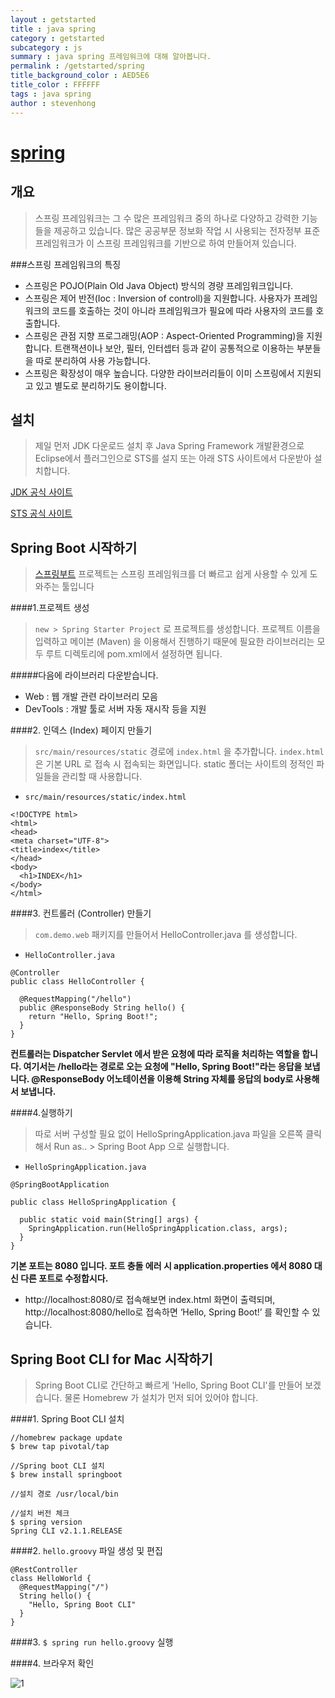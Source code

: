 ```yaml
---
layout : getstarted
title : java spring
category : getstarted
subcategory : js
summary : java spring 프레임워크에 대해 알아봅니다. 
permalink : /getstarted/spring
title_background_color : AED5E6
title_color : FFFFFF
tags : java spring
author : stevenhong
---
```


# [spring](http://spring.io/projects/spring-framework)



## 개요 
> 스프링 프레임워크는 그 수 많은 프레임워크 중의 하나로 다양하고 강력한 기능들을 제공하고 있습니다. 많은 공공부문 정보화 작업 시 사용되는 전자정부 표준프레임워크가 이 스프링 프레임워크를 기반으로 하여 만들어져 있습니다. 

###스프링 프레임워크의 특징
* 스프링은 POJO(Plain Old Java Object) 방식의 경량 프레임워크입니다. 
* 스프링은 제어 반전(Ioc : Inversion of controll)을 지원합니다. 사용자가 프레임워크의 코드를 호출하는 것이 아니라 프레임워크가 필요에 따라 사용자의 코드를 호출합니다.
* 스프링은 관점 지향 프로그래밍(AOP : Aspect-Oriented Programming)을 지원합니다. 트랜잭션이나 보안, 필터, 인터셉터 등과 같이 공통적으로 이용하는 부분들을 따로 분리하여 사용 가능합니다. 
* 스프링은 확장성이 매우 높습니다. 다양한 라이브러리들이 이미 스프링에서 지원되고 있고 별도로 분리하기도 용이합니다. 

## 설치
>제일 먼저 JDK 다운로드 설치 후 Java Spring Framework 개발환경으로 Eclipse에서 플러그인으로 STS를 설지 또는 아래 STS 사이트에서 다운받아 설치합니다. 

[JDK 공식 사이트](https://www.oracle.com/technetwork/java/javase/downloads/jdk8-downloads-2133151.html)

[STS 공식 사이트](http://spring.io/tools)  

## Spring Boot 시작하기
> [스프링부트](https://spring.io/projects/spring-boot) 프로젝트는 스프링 프레임워크를 더 빠르고 쉽게 사용할 수 있게 도와주는 툴입니다

####1.프로젝트 생성
 
> `new > Spring Starter Project` 로 프로젝트를 생성합니다. 프로젝트 이름을 입력하고 메이븐 (Maven) 을 이용해서 진행하기 때문에 필요한 라이브러리는 모두 루트 디렉토리에 pom.xml에서 설정하면 됩니다.

#####다음에 라이브러리 다운받습니다.

* Web : 웹 개발 관련 라이브러리 모음
* DevTools : 개발 툴로 서버 자동 재시작 등을 지원

####2. 인덱스 (Index) 페이지 만들기

> `src/main/resources/static` 경로에 `index.html` 을 추가합니다. `index.html` 은 
기본 URL 로 접속 시 접속되는 화면입니다. static 폴더는 사이트의 정적인 파일들을 관리할 때 사용합니다. 


* `src/main/resources/static/index.html`

```
<!DOCTYPE html>
<html>
<head>
<meta charset="UTF-8">
<title>index</title>
</head>
<body>
  <h1>INDEX</h1>
</body>
</html>
```

####3. 컨트롤러 (Controller) 만들기
>`com.demo.web` 패키지를 만들어서 HelloController.java 를 생성합니다.
        
* `HelloController.java`

```
@Controller
public class HelloController {

  @RequestMapping("/hello")
  public @ResponseBody String hello() {
    return "Hello, Spring Boot!";
  }
}
```

**컨트롤러는 Dispatcher Servlet 에서 받은 요청에 따라 로직을 처리하는 역할을 합니다. 여기서는 /hello라는 경로로 오는 요청에 "Hello, Spring Boot!"라는 응답을 보냅니다. @ResponseBody 어노테이션을 이용해 String 자체를 응답의 body로 사용해서 보냅니다.**
       
        
####4.실행하기
>따로 서버 구성할 필요 없이 HelloSpringApplication.java 파일을 오른쪽 클릭해서 Run as.. > Spring Boot App 으로 실행합니다.
        
* `HelloSpringApplication.java`

```
@SpringBootApplication

public class HelloSpringApplication {

  public static void main(String[] args) {
    SpringApplication.run(HelloSpringApplication.class, args);
  }
}
```

**기본 포트는 8080 입니다. 포트 충돌 에러 시 application.properties 에서 8080 대신 다른 포트로 수정합시다.**

       
    
* http://localhost:8080/로 접속해보면 index.html 화면이 출력되며, http://localhost:8080/hello로 접속하면 ‘Hello, Spring Boot!’ 를 확인할 수 있습니다.


## Spring Boot CLI for Mac 시작하기
>Spring Boot CLI로 간단하고 빠르게 'Hello, Spring Boot CLI'를 만들어 보겠습니다. 물론 Homebrew 가 설치가 먼저 되어 있어야 합니다.

####1. Spring Boot CLI 설치
```
//homebrew package update
$ brew tap pivotal/tap

//Spring boot CLI 설치
$ brew install springboot

//설치 경로 /usr/local/bin

//설치 버전 체크
$ spring version
Spring CLI v2.1.1.RELEASE

```

####2. `hello.groovy` 파일 생성 및 편집
```
@RestController
class HelloWorld {
  @RequestMapping("/")
  String hello() {
    "Hello, Spring Boot CLI"
  }
}
```

####3. `$ spring run hello.groovy` 실행

####4. 브라우저 확인


![1](./imgs/img_001.png)

